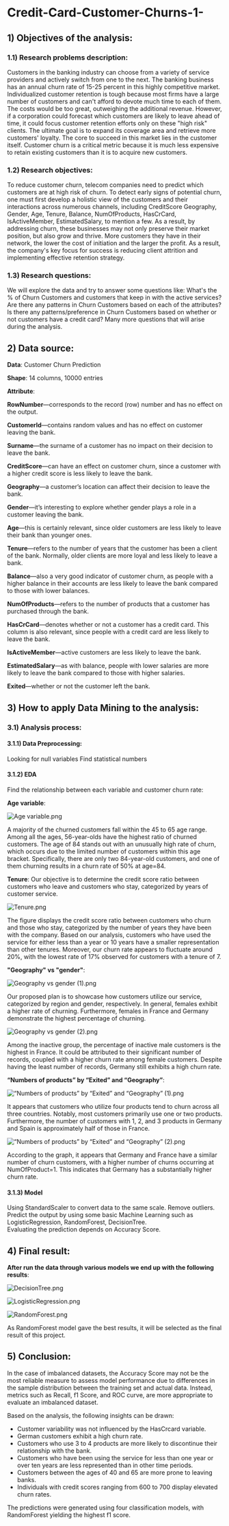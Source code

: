 # Credit-Card-Customer-Churns-1-

## 1) Objectives of the analysis:
### 1.1) Research problems description:
Customers in the banking industry can choose from a variety of service providers and actively switch from one to the next. The banking business has an annual churn rate of 15-25 percent in this highly competitive market.
Individualized customer retention is tough because most firms have a large number of customers and can't afford to devote much time to each of them. The costs would be too great, outweighing the additional revenue. However, if a corporation could forecast which customers are likely to leave ahead of time, it could focus customer retention efforts only on these "high risk" clients. The ultimate goal is to expand its coverage area and retrieve more customers' loyalty. The core to succeed in this market lies in the customer itself.
Customer churn is a critical metric because it is much less expensive to retain existing customers than it is to acquire new customers.

### 1.2) Research objectives:
To reduce customer churn, telecom companies need to predict which customers are at high risk of churn.
To detect early signs of potential churn, one must first develop a holistic view of the customers and their interactions across numerous channels, including CreditScore Geography, Gender, Age, Tenure, Balance, NumOfProducts, HasCrCard, IsActiveMember, EstimatedSalary, to mention a few.
As a result, by addressing churn, these businesses may not only preserve their market position, but also grow and thrive. More customers they have in their network, the lower the cost of initiation and the larger the profit. As a result, the company's key focus for success is reducing client attrition and implementing effective retention strategy.
### 1.3) Research questions: 

We will explore the data and try to answer some questions like:
What's the % of Churn Customers and customers that keep in with the active services?
Are there any patterns in Churn Customers based on each of the attributes?
Is there any patterns/preference in Churn Customers based on whether or not customers have a credit card?
Many more questions that will arise during the analysis.

## 2) Data source:
**Data**: Customer Churn Prediction

**Shape**: 14 columns, 10000 entries

**Attribute**:

**RowNumber**—corresponds to the record (row) number and has no effect on the output.

**CustomerId**—contains random values and has no effect on customer leaving the bank.

**Surname**—the surname of a customer has no impact on their decision to leave the bank.

**CreditScore**—can have an effect on customer churn, since a customer with a higher credit score is less likely to leave the bank.

**Geography**—a customer’s location can affect their decision to leave the bank.

**Gender**—it’s interesting to explore whether gender plays a role in a customer leaving the bank.

**Age**—this is certainly relevant, since older customers are less likely to leave their bank than younger ones.

**Tenure**—refers to the number of years that the customer has been a client of the bank. Normally, older clients are more loyal and less likely to leave a bank.

**Balance**—also a very good indicator of customer churn, as people with a higher balance in their accounts are less likely to leave the bank compared to those with lower balances.

**NumOfProducts**—refers to the number of products that a customer has purchased through the bank.

**HasCrCard**—denotes whether or not a customer has a credit card. This column is also relevant, since people with a credit card are less likely to leave the bank.

**IsActiveMember**—active customers are less likely to leave the bank.

**EstimatedSalary**—as with balance, people with lower salaries are more likely to leave the bank compared to those with higher salaries.

**Exited**—whether or not the customer left the bank.

## 3) How to apply Data Mining to the analysis:
### 3.1) Analysis process:
#### 3.1.1) Data Preprocessing:
Looking for null variables
Find statistical numbers 
#### 3.1.2) EDA
Find the relationship between each variable and customer churn rate:

**Age variable**:

![Age variable.png](https://github.com/khvu0610/Credit-Card-Customer-Churns-1-/blob/496e6b38f9e8a5f6a976a69bc4e3083ed6e8cba3/Images/Age%20variable.png)

A majority of the churned customers fall within the 45 to 65 age range.
Among all the ages, 56-year-olds have the highest ratio of churned customers.
The age of 84 stands out with an unusually high rate of churn, which occurs due to the limited number of customers within this age bracket. Specifically, there are only two 84-year-old customers, and one of them churning results in a churn rate of 50% at age=84.

**Tenure**: Our objective is to determine the credit score ratio between customers who leave and customers who stay, categorized by years of customer service.

![Tenure.png](https://github.com/khvu0610/Credit-Card-Customer-Churns-1-/blob/496e6b38f9e8a5f6a976a69bc4e3083ed6e8cba3/Images/Tenure.png)


The figure displays the credit score ratio between customers who churn and those who stay, categorized by the number of years they have been with the company.
Based on our analysis, customers who have used the service for either less than a year or 10 years have a smaller representation than other tenures. Moreover, our churn rate appears to fluctuate around 20%, with the lowest rate of 17% observed for customers with a tenure of 7.

**"Geography" vs "gender"**: 

![Geography vs gender (1).png](https://github.com/khvu0610/Credit-Card-Customer-Churns-1-/blob/9b74249cdac38a1012f17c0423df3ac3f3e8888c/Images/Geography%20vs%20gender%20(1).png)


Our proposed plan is to showcase how customers utilize our service, categorized by region and gender, respectively.
In general, females exhibit a higher rate of churning. Furthermore, females in France and Germany demonstrate the highest percentage of churning.

![Geography vs gender (2).png](https://github.com/khvu0610/Credit-Card-Customer-Churns-1-/blob/9b74249cdac38a1012f17c0423df3ac3f3e8888c/Images/Geography%20vs%20gender%20(2).png)

Among the inactive group, the percentage of inactive male customers is the highest in France. It could be attributed to their significant number of records, coupled with a higher churn rate among female customers.
Despite having the least number of records, Germany still exhibits a high churn rate.

**“Numbers of products” by “Exited” and “Geography”**:

![“Numbers of products” by “Exited” and “Geography” (1).png
](https://github.com/khvu0610/Credit-Card-Customer-Churns-1-/blob/9b74249cdac38a1012f17c0423df3ac3f3e8888c/Images/%E2%80%9CNumbers%20of%20products%E2%80%9D%20by%20%E2%80%9CExited%E2%80%9D%20and%20%E2%80%9CGeography%E2%80%9D%20(1).png)

It appears that customers who utilize four products tend to churn across all three countries. Notably, most customers primarily use one or two products.
Furthermore, the number of customers with 1, 2, and 3 products in Germany and Spain is approximately half of those in France.

![“Numbers of products” by “Exited” and “Geography” (2).png](https://github.com/khvu0610/Credit-Card-Customer-Churns-1-/blob/9b74249cdac38a1012f17c0423df3ac3f3e8888c/Images/%E2%80%9CNumbers%20of%20products%E2%80%9D%20by%20%E2%80%9CExited%E2%80%9D%20and%20%E2%80%9CGeography%E2%80%9D%20(2).png)

According to the graph, it appears that Germany and France have a similar number of churn customers, with a higher number of churns occurring at NumOfProduct=1. This indicates that Germany has a substantially higher churn rate.

#### 3.1.3) Model
Using StandardScaler to convert data to the same scale.
Remove outliers.
Predict the output by using some basic Machine Learning such as LogisticRegression, RandomForest, DecisionTree.  
Evaluating the prediction depends on Accuracy Score.

## 4) Final result:
**After run the data through various models we end up with the following results**:

![DecisionTree.png](https://github.com/khvu0610/Credit-Card-Customer-Churns-1-/blob/9b74249cdac38a1012f17c0423df3ac3f3e8888c/Images/DecisionTree.png)

![LogisticRegression.png](https://github.com/khvu0610/Credit-Card-Customer-Churns-1-/blob/9b74249cdac38a1012f17c0423df3ac3f3e8888c/Images/LogisticRegression.png)

![RandomForest.png](https://github.com/khvu0610/Credit-Card-Customer-Churns-1-/blob/9b74249cdac38a1012f17c0423df3ac3f3e8888c/Images/RandomForest.png)



As RandomForest model gave the best results, it will be selected as the final result of this project.

## 5) Conclusion:
In the case of imbalanced datasets, the Accuracy Score may not be the most reliable measure to assess model performance due to differences in the sample distribution between the training set and actual data. Instead, metrics such as Recall, f1 Score, and ROC curve, are more appropriate to evaluate an imbalanced dataset.

Based on the analysis, the following insights can be drawn:
- Customer variability was not influenced by the HasCrcard variable.
- German customers exhibit a high churn rate.
- Customers who use 3 to 4 products are more likely to discontinue their relationship with the bank.
- Customers who have been using the service for less than one year or over ten years are less represented than in other time periods.
- Customers between the ages of 40 and 65 are more prone to leaving banks.
- Individuals with credit scores ranging from 600 to 700 display elevated churn rates.

The predictions were generated using four classification models, with RandomForest yielding the highest f1 score.
